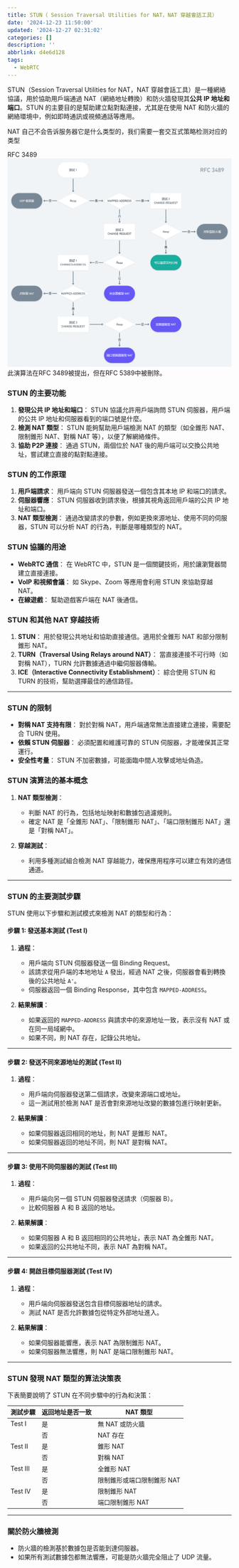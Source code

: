 ```yaml
---
title: STUN（ Session Traversal Utilities for NAT，NAT 穿越會話工具）
date: '2024-12-23 11:50:00'
updated: '2024-12-27 02:31:02'
categories: []
description: ''
abbrlink: d4e6d128
tags:
  - WebRTC
---
```

STUN（Session Traversal Utilities for NAT，NAT 穿越會話工具）是一種網絡協議，用於協助用戶端通過 NAT（網絡地址轉換）和防火牆發現其**公共 IP 地址和端口**。STUN 的主要目的是幫助建立點對點連接，尤其是在使用 NAT 和防火牆的網絡環境中，例如即時通訊或視頻通話等應用。

NAT 自己不会告诉服务器它是什么类型的，我们需要一套交互式策略检测对应的类型
 <!-- more -->
 
RFC 3489 
![](/images/20241223104352.png)
此演算法在RFC 3489被提出，但在RFC 5389中被刪除。
### **STUN 的主要功能**

1. **發現公共 IP 地址和端口**： STUN 協議允許用戶端詢問 STUN 伺服器，用戶端的公共 IP 地址和伺服器看到的端口號是什麼。
2. **檢測 NAT 類型**： STUN 能夠幫助用戶端檢測 NAT 的類型（如全錐形 NAT、限制錐形 NAT、對稱 NAT 等），以便了解網絡條件。
3. **協助 P2P 連接**： 通過 STUN，兩個位於 NAT 後的用戶端可以交換公共地址，嘗試建立直接的點對點連接。
### **STUN 的工作原理**

1. **用戶端請求**： 用戶端向 STUN 伺服器發送一個包含其本地 IP 和端口的請求。
2. **伺服器響應**： STUN 伺服器收到請求後，根據其視角返回用戶端的公共 IP 地址和端口。
3. **NAT 類型檢測**： 通過改變請求的參數，例如更換來源地址、使用不同的伺服器，STUN 可以分析 NAT 的行為，判斷是哪種類型的 NAT。
### **STUN 協議的用途**

- **WebRTC 通信**： 在 WebRTC 中，STUN 是一個關鍵技術，用於讓瀏覽器間建立直接連接。
- **VoIP 和視頻會議**： 如 Skype、Zoom 等應用會利用 STUN 來協助穿越 NAT。
- **在線遊戲**： 幫助遊戲客戶端在 NAT 後通信。
### **STUN 和其他 NAT 穿越技術**
1. **STUN**： 用於發現公共地址和協助直接通信。適用於全錐形 NAT 和部分限制錐形 NAT。
2. **TURN（Traversal Using Relays around NAT）**： 當直接連接不可行時（如對稱 NAT），TURN 允許數據通過中繼伺服器傳輸。
3. **ICE（Interactive Connectivity Establishment）**： 綜合使用 STUN 和 TURN 的技術，幫助選擇最佳的通信路徑。
---
### **STUN 的限制**

- **對稱 NAT 支持有限**： 對於對稱 NAT，用戶端通常無法直接建立連接，需要配合 TURN 使用。
- **依賴 STUN 伺服器**： 必須配置和維護可靠的 STUN 伺服器，才能確保其正常運行。
- **安全性考量**： STUN 不加密數據，可能面臨中間人攻擊或地址偽造。

### **STUN 演算法的基本概念**

1. **NAT 類型檢測**：
    
    - 判斷 NAT 的行為，包括地址映射和數據包過濾規則。
    - 確定 NAT 是「全錐形 NAT」、「限制錐形 NAT」、「端口限制錐形 NAT」還是「對稱 NAT」。
2. **穿越測試**：
    
    - 利用多種測試組合檢測 NAT 穿越能力，確保應用程序可以建立有效的通信通道。

---

### **STUN 的主要測試步驟**

STUN 使用以下步驟和測試模式來檢測 NAT 的類型和行為：

#### **步驟 1: 發送基本測試 (Test I)**

1. **過程**：
    
    - 用戶端向 STUN 伺服器發送一個 Binding Request。
    - 該請求從用戶端的本地地址 `A` 發出，經過 NAT 之後，伺服器會看到轉換後的公共地址 `A'`。
    - 伺服器返回一個 Binding Response，其中包含 `MAPPED-ADDRESS`。
2. **結果解讀**：
    
    - 如果返回的 `MAPPED-ADDRESS` 與請求中的來源地址一致，表示沒有 NAT 或在同一局域網中。
    - 如果不同，則 NAT 存在，記錄公共地址。

---

#### **步驟 2: 發送不同來源地址的測試 (Test II)**

1. **過程**：
    
    - 用戶端向伺服器發送第二個請求，改變來源端口或地址。
    - 這一測試用於檢測 NAT 是否會對來源地址改變的數據包進行映射更新。
2. **結果解讀**：
    
    - 如果伺服器返回相同的地址，則 NAT 是錐形 NAT。
    - 如果伺服器返回的地址不同，則 NAT 是對稱 NAT。

---

#### **步驟 3: 使用不同伺服器的測試 (Test III)**

1. **過程**：
    
    - 用戶端向另一個 STUN 伺服器發送請求（伺服器 B）。
    - 比較伺服器 A 和 B 返回的地址。
2. **結果解讀**：
    
    - 如果伺服器 A 和 B 返回相同的公共地址，表示 NAT 為全錐形 NAT。
    - 如果返回的公共地址不同，表示 NAT 為對稱 NAT。

---

#### **步驟 4: 開啟目標伺服器測試 (Test IV)**

1. **過程**：
    
    - 用戶端向伺服器發送包含目標伺服器地址的請求。
    - 測試 NAT 是否允許數據包從特定外部地址進入。
2. **結果解讀**：
    
    - 如果伺服器能響應，表示 NAT 為限制錐形 NAT。
    - 如果伺服器無法響應，則 NAT 是端口限制錐形 NAT。

---

### **STUN 發現 NAT 類型的算法決策表**

下表簡要說明了 STUN 在不同步驟中的行為和決策：

|**測試步驟**|**返回地址是否一致**|**NAT 類型**|
|---|---|---|
|Test I|是|無 NAT 或防火牆|
||否|NAT 存在|
|Test II|是|錐形 NAT|
||否|對稱 NAT|
|Test III|是|全錐形 NAT|
||否|限制錐形或端口限制錐形 NAT|
|Test IV|是|限制錐形 NAT|
||否|端口限制錐形 NAT|

---

### **關於防火牆檢測**

- 防火牆的檢測基於數據包是否能到達伺服器。
- 如果所有測試數據包都無法響應，可能是防火牆完全阻止了 UDP 流量。